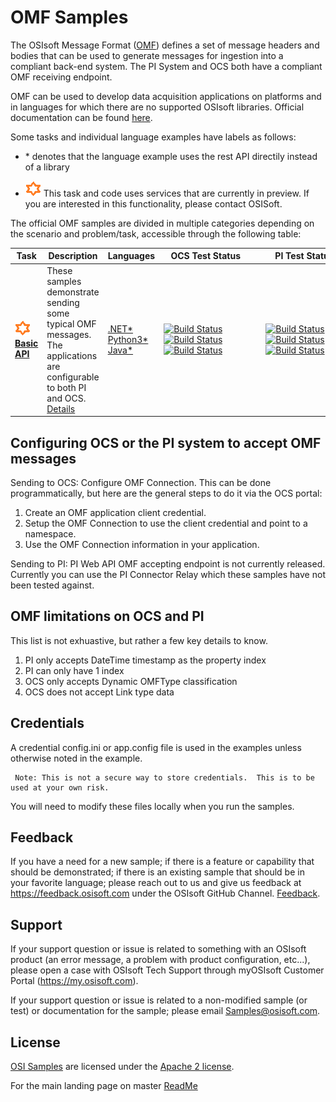 # OMF Samples
The OSIsoft Message Format ([OMF](https://pisquare.osisoft.com/community/developers-club/omf)) defines a set of message headers and bodies that can be used to generate messages for ingestion into a compliant back-end system.  The PI System and OCS both have a compliant OMF receiving endpoint.   

OMF can be used to develop data acquisition applications on platforms and in languages for which there are no supported OSIsoft libraries.  Official documentation can be found [here](https://omf-docs.readthedocs.io/en/latest/).


Some tasks and individual language examples have labels as follows:

* \* denotes that the language example uses the rest API directily instead of a library

* <img src="../miscellaneous/images/ctp.png" alt="ctp icon">   This task and code uses services that are currently in preview.  If you are interested in this functionality, please contact OSISoft.  



The official OMF samples are divided in multiple categories depending on the scenario and problem/task, accessible through the following table:

Task|Description|Languages|&nbsp;&nbsp;&nbsp;OCS&nbsp;Test&nbsp;Status&nbsp;&nbsp;&nbsp;&nbsp;&nbsp;&nbsp;&nbsp;|&nbsp;&nbsp;&nbsp;&nbsp;PI&nbsp;Test&nbsp;Status&nbsp;&nbsp;&nbsp;&nbsp;&nbsp;&nbsp;&nbsp;
--------|-----------|---------|-----------|----------
<img src="../miscellaneous/images/ctp.png" alt="ctp icon">  **<a href="basic_samples/OMF_API/">Basic API</a>** | These samples demonstrate sending some typical OMF messages.  The applications are configurable to both PI and OCS.  <a href="basic_samples/OMF_API">Details</a>   |  <a href="basic_samples/OMF_API/CSharp/OMF_API/">.NET*</a><br /><a href="basic_samples/OMF_API/Python3/">Python3*</a><br /><a href="basic_samples/OMF_API/Java/omfapijava">Java*</a>  | [![Build Status](https://osisoft.visualstudio.com/Engineering%20Incubation/_apis/build/status/OSIsoft_OCS_Samples-CI?branchName=master&jobName=OMF_APIDotNet)](https://osisoft.visualstudio.com/Engineering%20Incubation/_build/latest?definitionId=4334&branchName=master) <br />[![Build Status](https://osisoft.visualstudio.com/Engineering%20Incubation/_apis/build/status/OSIsoft_OCS_Samples-CI?branchName=master&jobName=OMF_APIPy)](https://osisoft.visualstudio.com/Engineering%20Incubation/_build/latest?definitionId=4334&branchName=master)<br />[![Build Status](https://osisoft.visualstudio.com/Engineering%20Incubation/_apis/build/status/OSIsoft_OCS_Samples-CI?branchName=master&jobName=OMF_APIJava)](https://osisoft.visualstudio.com/Engineering%20Incubation/_build/latest?definitionId=4334&branchName=master)|[![Build Status](https://osisoft.visualstudio.com/Engineering%20Incubation/_apis/build/status/OSIsoft_%20on-prem?branchName=master&jobName=OMF_APIDotNet)](https://osisoft.visualstudio.com/Engineering%20Incubation/_build/latest?definitionId=4782&branchName=master)<br />[![Build Status](https://osisoft.visualstudio.com/Engineering%20Incubation/_apis/build/status/OSIsoft_%20on-prem?branchName=master&jobName=OMF_APIPy)](https://osisoft.visualstudio.com/Engineering%20Incubation/_build/latest?definitionId=4782&branchName=master)<br />[![Build Status](https://osisoft.visualstudio.com/Engineering%20Incubation/_apis/build/status/OSIsoft_%20on-prem?branchName=master&jobName=OMF_APIJava)](https://osisoft.visualstudio.com/Engineering%20Incubation/_build/latest?definitionId=4782&branchName=master)




Configuring OCS or the PI system to accept OMF messages
-----------------------------------------------------

Sending to OCS:
Configure OMF Connection.  This can be done programmatically, but here are the general steps to do it via the OCS portal:

1) Create an OMF application client credential.
2) Setup the OMF Connection to use the client credential and point to a namespace.
3) Use the OMF Connection information in your application.


Sending to PI:
PI Web API OMF accepting endpoint is not currently released.  Currently you can use the PI Connector Relay which these samples have not been tested against.


OMF limitations on OCS and PI
-----------------------------------------------------
This list is not exhuastive, but rather a few key details to know.  

1) PI only accepts DateTime timestamp as the property index 
2) PI can only have 1 index
2) OCS only accepts Dynamic OMFType classification 
3) OCS does not accept Link type data


## Credentials 

A credential config.ini or app.config file is used in the examples unless otherwise noted in the example.  
   

     Note: This is not a secure way to store credentials.  This is to be used at your own risk.  
   
   
   You will need to modify these files locally when you run the samples.
 
## Feedback

If you have a need for a new sample; if there is a feature or capability that should be demonstrated; if there is an existing sample that should be in your favorite language; please reach out to us and give us feedback at https://feedback.osisoft.com under the OSIsoft GitHub Channel.  [Feedback](https://feedback.osisoft.com/forums/922279-osisoft-github).   
 
## Support

If your support question or issue is related to something with an OSIsoft product (an error message, a problem with product configuration, etc...), please open a case with OSIsoft Tech Support through myOSIsoft Customer Portal  (https://my.osisoft.com).

If your support question or issue is related to a non-modified sample (or test) or documentation for the sample; please email Samples@osisoft.com.

## License

[OSI Samples](https://github.com/osisoft/OSI-Samples) are licensed under the [Apache 2 license](../LICENSE.md).



For the main landing page on master [ReadMe](https://github.com/osisoft/OSI-Samples)
